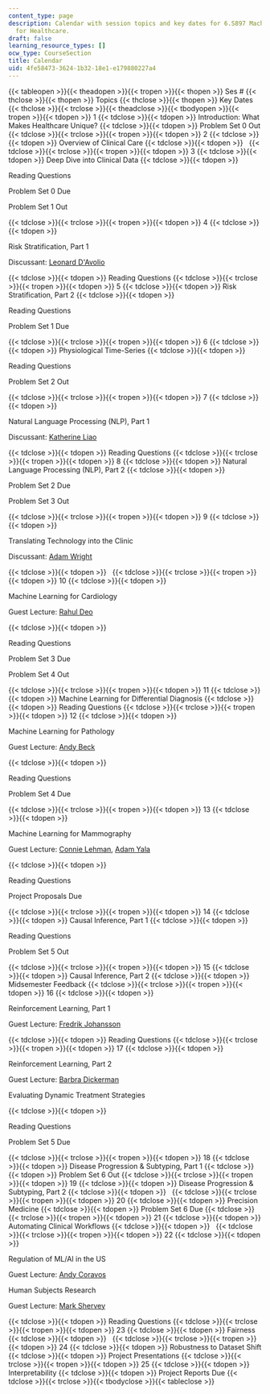 ```yaml
---
content_type: page
description: Calendar with session topics and key dates for 6.S897 Machine Learning
  for Healthcare.
draft: false
learning_resource_types: []
ocw_type: CourseSection
title: Calendar
uid: 4fe58473-3624-1b32-18e1-e179880227a4
---
```

{{< tableopen >}}{{< theadopen >}}{{< tropen >}}{{< thopen >}}
Ses #
{{< thclose >}}{{< thopen >}}
Topics
{{< thclose >}}{{< thopen >}}
Key Dates
{{< thclose >}}{{< trclose >}}{{< theadclose >}}{{< tbodyopen >}}{{< tropen >}}{{< tdopen >}}
1
{{< tdclose >}}{{< tdopen >}}
Introduction: What Makes Healthcare Unique?
{{< tdclose >}}{{< tdopen >}}
Problem Set 0 Out
{{< tdclose >}}{{< trclose >}}{{< tropen >}}{{< tdopen >}}
2
{{< tdclose >}}{{< tdopen >}}
Overview of Clinical Care
{{< tdclose >}}{{< tdopen >}}
 
{{< tdclose >}}{{< trclose >}}{{< tropen >}}{{< tdopen >}}
3
{{< tdclose >}}{{< tdopen >}}
Deep Dive into Clinical Data
{{< tdclose >}}{{< tdopen >}}

Reading Questions

Problem Set 0 Due

Problem Set 1 Out

{{< tdclose >}}{{< trclose >}}{{< tropen >}}{{< tdopen >}}
4
{{< tdclose >}}{{< tdopen >}}

Risk Stratification, Part 1

Discussant: [Leonard D'Avolio](https://scholar.harvard.edu/len/home)

{{< tdclose >}}{{< tdopen >}}
Reading Questions
{{< tdclose >}}{{< trclose >}}{{< tropen >}}{{< tdopen >}}
5
{{< tdclose >}}{{< tdopen >}}
Risk Stratification, Part 2
{{< tdclose >}}{{< tdopen >}}

Reading Questions

Problem Set 1 Due

{{< tdclose >}}{{< trclose >}}{{< tropen >}}{{< tdopen >}}
6
{{< tdclose >}}{{< tdopen >}}
Physiological Time-Series
{{< tdclose >}}{{< tdopen >}}

Reading Questions

Problem Set 2 Out

{{< tdclose >}}{{< trclose >}}{{< tropen >}}{{< tdopen >}}
7
{{< tdclose >}}{{< tdopen >}}

Natural Language Processing (NLP), Part 1

Discussant: [Katherine Liao](https://researchfaculty.brighamandwomens.org/BRIProfile.aspx?id=4582)

{{< tdclose >}}{{< tdopen >}}
Reading Questions
{{< tdclose >}}{{< trclose >}}{{< tropen >}}{{< tdopen >}}
8
{{< tdclose >}}{{< tdopen >}}
Natural Language Processing (NLP), Part 2
{{< tdclose >}}{{< tdopen >}}

Problem Set 2 Due

Problem Set 3 Out

{{< tdclose >}}{{< trclose >}}{{< tropen >}}{{< tdopen >}}
9
{{< tdclose >}}{{< tdopen >}}

Translating Technology into the Clinic

Discussant: [Adam Wright](https://dbmi.hms.harvard.edu/people/adam-wright)

{{< tdclose >}}{{< tdopen >}}
 
{{< tdclose >}}{{< trclose >}}{{< tropen >}}{{< tdopen >}}
10
{{< tdclose >}}{{< tdopen >}}

Machine Learning for Cardiology

Guest Lecture: [Rahul Deo](https://www.onebraveidea.org/team/rahul-deo/)

{{< tdclose >}}{{< tdopen >}}

Reading Questions

Problem Set 3 Due

Problem Set 4 Out

{{< tdclose >}}{{< trclose >}}{{< tropen >}}{{< tdopen >}}
11
{{< tdclose >}}{{< tdopen >}}
Machine Learning for Differential Diagnosis
{{< tdclose >}}{{< tdopen >}}
Reading Questions
{{< tdclose >}}{{< trclose >}}{{< tropen >}}{{< tdopen >}}
12
{{< tdclose >}}{{< tdopen >}}

Machine Learning for Pathology

Guest Lecture: [Andy Beck](https://www.pathai.com/about-us/andy-beck/)

{{< tdclose >}}{{< tdopen >}}

Reading Questions

Problem Set 4 Due

{{< tdclose >}}{{< trclose >}}{{< tropen >}}{{< tdopen >}}
13
{{< tdclose >}}{{< tdopen >}}

Machine Learning for Mammography 

Guest Lecture: [Connie Lehman](https://www.massgeneral.org/doctors/19730/connie-lehman), [Adam Yala](http://adamyala.csail.mit.edu/)

{{< tdclose >}}{{< tdopen >}}

Reading Questions

Project Proposals Due

{{< tdclose >}}{{< trclose >}}{{< tropen >}}{{< tdopen >}}
14
{{< tdclose >}}{{< tdopen >}}
Causal Inference, Part 1
{{< tdclose >}}{{< tdopen >}}

Reading Questions

Problem Set 5 Out

{{< tdclose >}}{{< trclose >}}{{< tropen >}}{{< tdopen >}}
15
{{< tdclose >}}{{< tdopen >}}
Causal Inference, Part 2
{{< tdclose >}}{{< tdopen >}}
Midsemester Feedback
{{< tdclose >}}{{< trclose >}}{{< tropen >}}{{< tdopen >}}
16
{{< tdclose >}}{{< tdopen >}}

Reinforcement Learning, Part 1

Guest Lecture: [Fredrik Johansson](http://www.mit.edu/~fredrikj/)

{{< tdclose >}}{{< tdopen >}}
Reading Questions
{{< tdclose >}}{{< trclose >}}{{< tropen >}}{{< tdopen >}}
17
{{< tdclose >}}{{< tdopen >}}

Reinforcement Learning, Part 2

Guest Lecture: [Barbra Dickerman](https://scholar.google.com/citations?user=wDxSMh8AAAAJ&hl=en)

Evaluating Dynamic Treatment Strategies

{{< tdclose >}}{{< tdopen >}}

Reading Questions

Problem Set 5 Due

{{< tdclose >}}{{< trclose >}}{{< tropen >}}{{< tdopen >}}
18
{{< tdclose >}}{{< tdopen >}}
Disease Progression & Subtyping, Part 1
{{< tdclose >}}{{< tdopen >}}
Problem Set 6 Out
{{< tdclose >}}{{< trclose >}}{{< tropen >}}{{< tdopen >}}
19
{{< tdclose >}}{{< tdopen >}}
Disease Progression & Subtyping, Part 2
{{< tdclose >}}{{< tdopen >}}
 
{{< tdclose >}}{{< trclose >}}{{< tropen >}}{{< tdopen >}}
20
{{< tdclose >}}{{< tdopen >}}
Precision Medicine
{{< tdclose >}}{{< tdopen >}}
Problem Set 6 Due
{{< tdclose >}}{{< trclose >}}{{< tropen >}}{{< tdopen >}}
21
{{< tdclose >}}{{< tdopen >}}
Automating Clinical Workflows
{{< tdclose >}}{{< tdopen >}}
 
{{< tdclose >}}{{< trclose >}}{{< tropen >}}{{< tdopen >}}
22
{{< tdclose >}}{{< tdopen >}}

Regulation of ML/AI in the US

Guest Lecture: [Andy Coravos](http://www.andreacoravos.com)

Human Subjects Research

Guest Lecture: [Mark Shervey](https://twitter.com/markshervey)

{{< tdclose >}}{{< tdopen >}}
Reading Questions
{{< tdclose >}}{{< trclose >}}{{< tropen >}}{{< tdopen >}}
23
{{< tdclose >}}{{< tdopen >}}
Fairness
{{< tdclose >}}{{< tdopen >}}
 
{{< tdclose >}}{{< trclose >}}{{< tropen >}}{{< tdopen >}}
24
{{< tdclose >}}{{< tdopen >}}
Robustness to Dataset Shift
{{< tdclose >}}{{< tdopen >}}
Project Presentations
{{< tdclose >}}{{< trclose >}}{{< tropen >}}{{< tdopen >}}
25
{{< tdclose >}}{{< tdopen >}}
Interpretability
{{< tdclose >}}{{< tdopen >}}
Project Reports Due
{{< tdclose >}}{{< trclose >}}{{< tbodyclose >}}{{< tableclose >}}